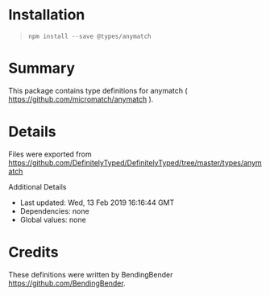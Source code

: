 # Installation

> `npm install --save @types/anymatch`

# Summary

This package contains type definitions for anymatch ( https://github.com/micromatch/anymatch ).

# Details

Files were exported from https://github.com/DefinitelyTyped/DefinitelyTyped/tree/master/types/anymatch

Additional Details

* Last updated: Wed, 13 Feb 2019 16:16:44 GMT
* Dependencies: none
* Global values: none

# Credits

These definitions were written by BendingBender <https://github.com/BendingBender>.
